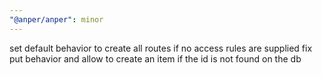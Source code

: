```yaml
---
"@anper/anper": minor
---
```


set default behavior to create all routes if no access rules are supplied
fix put behavior and allow to create an item if the id is not found on the db
